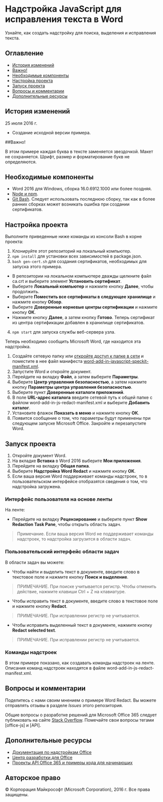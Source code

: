 # Надстройка JavaScript для исправления текста в Word

Узнайте, как создать надстройку для поиска, выделения и исправления текста.    

## Оглавление 
* [История изменений](#История-изменений)
* [Важно!](#важно)
* [Необходимые компоненты](#необходимые-компоненты)
* [Настройка проекта](#настройка-проекта)
* [Запуск проекта](#запуск-проекта)
* [Вопросы и комментарии](#вопросы-и-комментарии)
* [Дополнительные ресурсы](#дополнительные-ресурсы)

## История изменений

25 июля 2016 г.
* Создание исходной версии примера.

##Важно!

В этом примере каждая буква в тексте заменяется звездочкой.  Макет не сохраняется.  Шрифт, размер и форматирование букв не определяются.

## Необходимые компоненты

* Word 2016 для Windows, сборка 16.0.6912.1000 или более поздняя.
* [Node и npm](https://nodejs.org/en/).
* [Git Bash](https://git-scm.com/downloads). Следует использовать последнюю сборку, так как в более ранних сборках может возникать ошибка при создании сертификатов.

## Настройка проекта

Выполните приведенные ниже команды из консоли Bash в корне проекта:

1. Клонируйте этот репозиторий на локальный компьютер.
2. ```npm install``` для установки всех зависимостей в package.json.
3. ```bash gen-cert.sh``` для создания сертификатов, необходимых для запуска этого примера. 
* В репозитории на локальном компьютере дважды щелкните файл ca.crt и выберите элемент **Установить сертификат**. 
* Выберите **Локальный компьютер** и нажмите кнопку **Далее**, чтобы продолжить. 
* Выберите **Поместить все сертификаты в следующее хранилище** и нажмите кнопку **Обзор**.  
* Выберите **Доверенные корневые центры сертификации** и нажмите кнопку **ОК**. 
* Нажмите кнопку **Далее**, а затем кнопку **Готово**. Теперь сертификат из центра сертификации добавлен в хранилище сертификатов.
4. ```npm start``` для запуска службы веб-сервера узла.

Теперь необходимо сообщить Microsoft Word, где находится эта надстройка.

1. Создайте сетевую папку или [откройте доступ к папке в сети](https://technet.microsoft.com/ru-ru/library/cc770880.aspx) и поместите в нее файл манифеста [word-add-in-javascript-speckit-manifest.xml](word-add-in-javascript-speckit-manifest.xml).
3. Запустите Word и откройте документ.
4. Перейдите на вкладку **Файл**, а затем выберите **Параметры**.
5. Выберите **Центр управления безопасностью**, а затем нажмите кнопку **Параметры центра управления безопасностью**.
6. Выберите пункт **Доверенные каталоги приложений**.
7. В поле **URL-адрес каталога** введите сетевой путь к общей папке с файлом word-add-in-js-redact-manifest.xml и выберите **Добавить каталог**.
8. Установите флажок **Показать в меню** и нажмите кнопку **ОК**.
9. Появится сообщение о том, что параметры будут применены при следующем запуске Microsoft Office. Закройте и перезапустите Word.

## Запуск проекта

1. Откройте документ Word.
2. На вкладке **Вставка** в Word 2016 выберите **Мои приложения**.
3. Перейдите на вкладку **Общая папка**.
4. Выберите **Надстройка Word Redact** и нажмите кнопку **ОК**.
5. Если ваша версия Word поддерживает команды надстроек, то в пользовательском интерфейсе отобразятся сведения о том, что надстройка загружена.

### Интерфейс пользователя на основе ленты

На ленте:
* Перейдите на вкладку **Рецензирование** и выберите пункт **Show Redaction Task Pane**, чтобы открыть область задач.

 > Примечание. Если ваша версия Word не поддерживает команды надстроек, то надстройка загрузится в области задач.

### Пользовательский интерфейс области задач

В области задач вы можете:
* Чтобы найти и выделить текст в документе, введите слово в текстовое поле и нажмите кнопку **Поиск и выделение**.
  
> ПРИМЕЧАНИЕ.  При поиске учитывается регистр.  Чтобы отменить действие, нажмите клавиши Ctrl + Z на клавиатуре.

* Чтобы исправить текст в документе, введите слово в текстовое поле и нажмите кнопку **Redact**.
  
> ПРИМЕЧАНИЕ.  При исправлении регистр не учитывается.   

* Чтобы исправить выделенный текст в документе, нажмите кнопку **Redact selected text**.
  
> ПРИМЕЧАНИЕ.  При исправлении регистр не учитывается.       
  
### Команды надстроек

В этом примере показано, как создавать команды надстроек на ленте. Описания команд надстроек находятся в файле word-add-in-js-redact-manifest.xml. 

## Вопросы и комментарии

Поделитесь с нами своим мнением о примере Word Redact. Вы можете отправлять отзывы в разделе *Issues* этого репозитория.

Общие вопросы о разработке решений для Microsoft Office 365 следует публиковать на сайте [Stack Overflow](http://stackoverflow.com/questions/tagged/office-js+API). Помечайте свои вопросы тегами [office-js] и [API].

## Дополнительные ресурсы

* [Документация по надстройкам Office](https://msdn.microsoft.com/ru-ru/library/office/jj220060.aspx)
* [Центр разработки для Office](http://dev.office.com/)
* [Проекты API Office 365 и примеры кода для начинающих](http://msdn.microsoft.com/en-us/office/office365/howto/starter-projects-and-code-samples)

## Авторское право
© Корпорация Майкрософт (Microsoft Corporation), 2016 г. Все права защищены.


